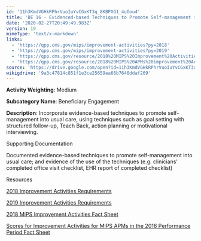 ```yaml
---
id: '11h3KmdVGHkRPhrVuoIuYvCGxKT3q_8KBPXG1_4uOou4'
title: 'BE 16 - Evidenced-based Techniques to Promote Self-management into Usual Care'
date: '2020-02-27T20:49:49.983Z'
version: 19
mimeType: 'text/x-markdown'
links:
  - 'https://qpp.cms.gov/mips/improvement-activities?py=2018'
  - 'https://qpp.cms.gov/mips/improvement-activities?py=2019'
  - 'https://qpp.cms.gov/resource/2018%20MIPS%20Improvement%20Activities%20Fact%20Sheet'
  - 'https://qpp.cms.gov/resource/2018%20MIPS%20APMs%20improvement%20Activities%20scores%20fact%20sheet'
source: 'https://drive.google.com/open?id=11h3KmdVGHkRPhrVuoIuYvCGxKT3q_8KBPXG1_4uOou4'
wikigdrive: '9a3c47814c851f1e3ce25659ea66b7640ddaf209'
---
```

**Activity Weighting**: Medium

**Subcategory Name**: Beneficiary Engagement

**Description**: Incorporate evidence-based techniques to promote self-management into usual care, using techniques such as goal setting with structured follow-up, Teach Back, action planning or motivational interviewing.

Supporting Documentation

Documented evidence-based techniques to promote self-management into usual care; and evidence of the use of the techniques (e.g. clinicians' completed office visit checklist, EHR report of completed checklist)

Resources

[2018 Improvement Activities Requirements](https://qpp.cms.gov/mips/improvement-activities?py=2018)

[2019 Improvement Activities Requirements](https://qpp.cms.gov/mips/improvement-activities?py=2019)

[2018 MIPS Improvement Activities Fact Sheet](https://qpp.cms.gov/resource/2018%20MIPS%20Improvement%20Activities%20Fact%20Sheet)

[Scores for Improvement Activities for MIPS APMs in the 2018 Performance Period Fact Sheet](https://qpp.cms.gov/resource/2018%20MIPS%20APMs%20improvement%20Activities%20scores%20fact%20sheet)
